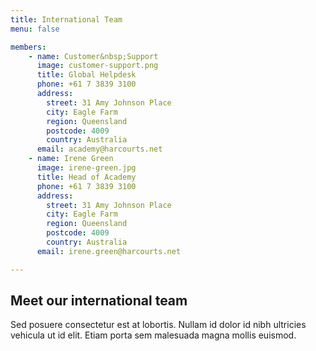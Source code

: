 ```yaml
---
title: International Team
menu: false

members:
    - name: Customer&nbsp;Support
      image: customer-support.png
      title: Global Helpdesk
      phone: +61 7 3839 3100
      address:
        street: 31 Amy Johnson Place
        city: Eagle Farm
        region: Queensland
        postcode: 4009
        country: Australia
      email: academy@harcourts.net
    - name: Irene Green
      image: irene-green.jpg
      title: Head of Academy
      phone: +61 7 3839 3100
      address:
        street: 31 Amy Johnson Place
        city: Eagle Farm
        region: Queensland
        postcode: 4009
        country: Australia
      email: irene.green@harcourts.net

---
```

## Meet our international team

Sed posuere consectetur est at lobortis. Nullam id dolor id nibh ultricies vehicula ut id elit. Etiam porta sem malesuada magna mollis euismod.
